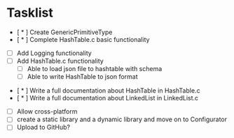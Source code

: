 # Tasklist
- [ * ] Create GenericPrimitiveType
- [ * ] Complete HashTable.c basic functionality
- [ ] Add Logging functionality
- [ ] Add HashTable.c functionality
	- [ ] Able to load json file to hashtable with schema
	- [ ] Able to write HashTable to json format
- [ * ] Write a full documentation about HashTable in HashTable.c
- [ * ] Write a full documentation about LinkedList in LinkedList.c
- [ ] Allow cross-platform
- [ ] create a static library and a dynamic library and move on to Configurator
- [ ] Upload to GitHub?
